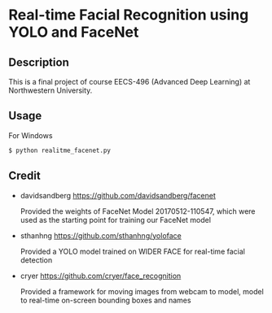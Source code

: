 # Real-time Facial Recognition using YOLO and FaceNet

## Description
This is a final project of course EECS-496 (Advanced Deep Learning) at Northwestern University.

## Usage

For Windows
```bash
$ python realitme_facenet.py
```

## Credit

* davidsandberg https://github.com/davidsandberg/facenet

  Provided the weights of FaceNet Model 20170512-110547, which were used as the starting point for training our FaceNet model


* sthanhng https://github.com/sthanhng/yoloface

  Provided a YOLO model trained on WIDER FACE for real-time facial detection


* cryer https://github.com/cryer/face_recognition

  Provided a framework for moving images from webcam to model, model to real-time on-screen bounding boxes and names

